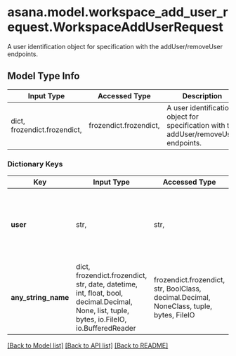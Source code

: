 # asana.model.workspace_add_user_request.WorkspaceAddUserRequest

A user identification object for specification with the addUser/removeUser endpoints.

## Model Type Info
Input Type | Accessed Type | Description | Notes
------------ | ------------- | ------------- | -------------
dict, frozendict.frozendict,  | frozendict.frozendict,  | A user identification object for specification with the addUser/removeUser endpoints. | 

### Dictionary Keys
Key | Input Type | Accessed Type | Description | Notes
------------ | ------------- | ------------- | ------------- | -------------
**user** | str,  | str,  | A string identifying a user. This can either be the string \&quot;me\&quot;, an email, or the gid of a user. | [optional] 
**any_string_name** | dict, frozendict.frozendict, str, date, datetime, int, float, bool, decimal.Decimal, None, list, tuple, bytes, io.FileIO, io.BufferedReader | frozendict.frozendict, str, BoolClass, decimal.Decimal, NoneClass, tuple, bytes, FileIO | any string name can be used but the value must be the correct type | [optional]

[[Back to Model list]](../../README.md#documentation-for-models) [[Back to API list]](../../README.md#documentation-for-api-endpoints) [[Back to README]](../../README.md)

